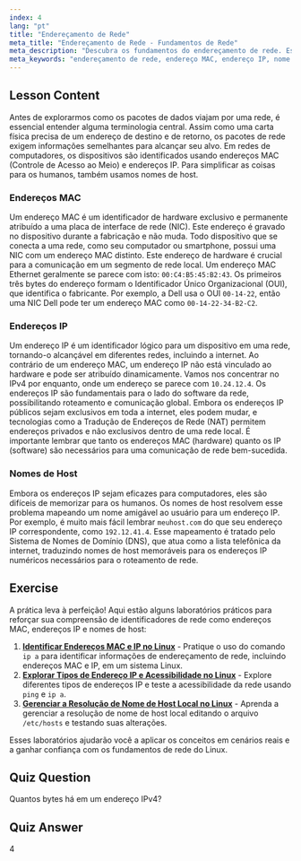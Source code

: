 ```yaml
---
index: 4
lang: "pt"
title: "Endereçamento de Rede"
meta_title: "Endereçamento de Rede - Fundamentos de Rede"
meta_description: "Descubra os fundamentos do endereçamento de rede. Este guia explica endereços MAC, endereços IP e nomes de host, conceitos chave para entender como os dispositivos se comunicam em redes Linux."
meta_keywords: "endereçamento de rede, endereço MAC, endereço IP, nome de host, identificadores de rede, redes Linux, fundamentos de rede, iniciante, tutorial, guia"
---
```


## Lesson Content

Antes de explorarmos como os pacotes de dados viajam por uma rede, é essencial entender alguma terminologia central. Assim como uma carta física precisa de um endereço de destino e de retorno, os pacotes de rede exigem informações semelhantes para alcançar seu alvo. Em redes de computadores, os dispositivos são identificados usando endereços MAC (Controle de Acesso ao Meio) e endereços IP. Para simplificar as coisas para os humanos, também usamos nomes de host.

### Endereços MAC

Um endereço MAC é um identificador de hardware exclusivo e permanente atribuído a uma placa de interface de rede (NIC). Este endereço é gravado no dispositivo durante a fabricação e não muda. Todo dispositivo que se conecta a uma rede, como seu computador ou smartphone, possui uma NIC com um endereço MAC distinto. Este endereço de hardware é crucial para a comunicação em um segmento de rede local. Um endereço MAC Ethernet geralmente se parece com isto: `00:C4:B5:45:B2:43`. Os primeiros três bytes do endereço formam o Identificador Único Organizacional (OUI), que identifica o fabricante. Por exemplo, a Dell usa o OUI `00-14-22`, então uma NIC Dell pode ter um endereço MAC como `00-14-22-34-B2-C2`.

### Endereços IP

Um endereço IP é um identificador lógico para um dispositivo em uma rede, tornando-o alcançável em diferentes redes, incluindo a internet. Ao contrário de um endereço MAC, um endereço IP não está vinculado ao hardware e pode ser atribuído dinamicamente. Vamos nos concentrar no IPv4 por enquanto, onde um endereço se parece com `10.24.12.4`. Os endereços IP são fundamentais para o lado do software da rede, possibilitando roteamento e comunicação global. Embora os endereços IP públicos sejam exclusivos em toda a internet, eles podem mudar, e tecnologias como a Tradução de Endereços de Rede (NAT) permitem endereços privados e não exclusivos dentro de uma rede local. É importante lembrar que tanto os endereços MAC (hardware) quanto os IP (software) são necessários para uma comunicação de rede bem-sucedida.

### Nomes de Host

Embora os endereços IP sejam eficazes para computadores, eles são difíceis de memorizar para os humanos. Os nomes de host resolvem esse problema mapeando um nome amigável ao usuário para um endereço IP. Por exemplo, é muito mais fácil lembrar `meuhost.com` do que seu endereço IP correspondente, como `192.12.41.4`. Esse mapeamento é tratado pelo Sistema de Nomes de Domínio (DNS), que atua como a lista telefônica da internet, traduzindo nomes de host memoráveis para os endereços IP numéricos necessários para o roteamento de rede.

## Exercise

A prática leva à perfeição! Aqui estão alguns laboratórios práticos para reforçar sua compreensão de identificadores de rede como endereços MAC, endereços IP e nomes de host:

1. **[Identificar Endereços MAC e IP no Linux](https://labex.io/pt/labs/comptia-identify-mac-and-ip-addresses-in-linux-592731)** - Pratique o uso do comando `ip a` para identificar informações de endereçamento de rede, incluindo endereços MAC e IP, em um sistema Linux.
2. **[Explorar Tipos de Endereço IP e Acessibilidade no Linux](https://labex.io/pt/labs/comptia-explore-ip-address-types-and-reachability-in-linux-592780)** - Explore diferentes tipos de endereços IP e teste a acessibilidade da rede usando `ping` e `ip a`.
3. **[Gerenciar a Resolução de Nome de Host Local no Linux](https://labex.io/pt/labs/comptia-manage-local-hostname-resolution-in-linux-592792)** - Aprenda a gerenciar a resolução de nome de host local editando o arquivo `/etc/hosts` e testando suas alterações.

Esses laboratórios ajudarão você a aplicar os conceitos em cenários reais e a ganhar confiança com os fundamentos de rede do Linux.

## Quiz Question

Quantos bytes há em um endereço IPv4?

## Quiz Answer

4

